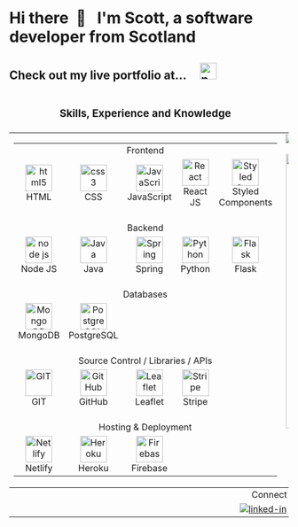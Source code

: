 <h1 align="left"> Hi there &nbsp;👋 &nbsp;  I'm Scott, a software developer from Scotland</h1>

## Check out my live portfolio at... &nbsp; &nbsp; [<img alt="portfolio" src="https://img.shields.io/badge/scottjohnston.dev-portfolio-orange?style=for-the-badge&logo=appveyor" height="30" />](https://scottjohnston.dev/)

<table>
    <thead>
        <tr>
            <td>
                <h3 align="center">Skills, Experience and Knowledge</h3>
            </td>
            <td>
                <h3 align="center">My GitHub Stats and Details</h3>
            </td>
        </tr>
    </thead>
    <tbody>
        <tr>
            <td valign="top">
                <table>
                    <tbody>
                        <tr>
                            <td colspan="5" align="center">Frontend</td>
                        </tr>
                        <tr>
                            <td align="center" width="96">
                                <img src="https://upload.wikimedia.org/wikipedia/commons/8/82/Devicon-html5-plain.svg"
                                    width="48" height="48" alt="html5" />
                                <br>HTML
                            </td>
                            <td align="center" width="96">
                                <img src="https://upload.wikimedia.org/wikipedia/commons/6/62/CSS3_logo.svg"
                                    width="48" height="48" alt="css3" />
                                <br>CSS
                            </td>
                            <td align="center" width="96">
                                <img src="https://upload.wikimedia.org/wikipedia/commons/9/99/Unofficial_JavaScript_logo_2.svg"
                                    width="48" height="48" alt="JavaScript" />
                                <br>JavaScript
                            </td>
                            <td align="center" width="96">
                                <img src="https://brandlogos.net/wp-content/uploads/2020/09/react-logo.png"
                                    width="48" height="48" alt="React" />
                                <br>React JS
                            </td>
                             <td align="center" width="96">
                                <img src="https://avatars.githubusercontent.com/u/20658825?s=200&v=4"
                                    width="48" height="48" alt="Styled Components" />
                                <br>Styled Components
                            </td>
                        </tr>
                        <tr>
                            <td colspan="5" align="center"><br>Backend</td>
                        </tr>
                        <tr>
                            <td align="center" width="96">
                                <img src="https://nodejs.org/static/images/logo-hexagon-card.png" width="48"
                                    height="48" alt="node js" />
                                <br>Node JS
                            </td>
                            <td align="center" width="96">
                                <img src="https://seeklogo.com/images/J/java-logo-7F8B35BAB3-seeklogo.com.png"
                                    width="48" height="48" alt="Java" />
                                <br>Java
                            </td>
                            <td align="center" width="96">
                                <img src="https://spring.io/images/projects/spring-edf462fec682b9d48cf628eaf9e19521.svg"
                                    width="48" height="48" alt="Spring" />
                                <br>Spring
                            </td>
                            <td align="center" width="96">
                                <img src="https://upload.wikimedia.org/wikipedia/commons/c/c3/Python-logo-notext.svg"
                                    width="48" height="48" alt="Python" />
                                <br>Python
                            </td>
                            <td align="center" width="96">
                                <img src="https://flask.palletsprojects.com/en/2.0.x/_static/flask-icon.png"
                                    width="48" height="48" alt="Flask" />
                                <br>Flask
                            </td>
                        </tr>
        </tr>
        <tr>
            <td colspan="5" align="center"><br>Databases</td>
        </tr>
        <tr>
            <td align="center" width="96">
                <img src="https://upload.wikimedia.org/wikipedia/commons/thumb/f/f9/Antu_mongodb.svg/512px-Antu_mongodb.svg.png"
                    width="48" height="48" alt="Mongo DB" />
                <br>MongoDB
            </td>
            <td align="center" width="96">
                <img src="https://upload.wikimedia.org/wikipedia/commons/2/29/Postgresql_elephant.svg" width="48"
                    height="48" alt="PostgreSQL" />
                <br>PostgreSQL
            </td>
            <td></td>
            <td></td>
            <td></td>
        </tr>
        <tr>
            <td colspan="5" align="center"><br>Source Control / Libraries / APIs</td>
        </tr>
        <tr>
            <td align="center" width="96">
                <img src="https://upload.wikimedia.org/wikipedia/commons/thumb/3/3f/Git_icon.svg/1200px-Git_icon.svg.png"
                    width="48" height="48" alt="GIT" />
                <br>GIT
            </td>
            <td align="center" width="96">
                <img src="https://upload.wikimedia.org/wikipedia/commons/9/91/Octicons-mark-github.svg" width="48"
                    height="48" alt="GitHub" />
                <br>GitHub
            </td>
            <td align="center" width="96">
                <img src="https://symbols-electrical.getvecta.com/stencil_87/13_leaflet-icon.1fe2a33223.svg"
                    width="48" height="48" alt="Leaflet" />
                <br>Leaflet
            </td>
            <td align="center" width="96">
                <img src="https://upload.wikimedia.org/wikipedia/commons/b/ba/Stripe_Logo%2C_revised_2016.svg"
                    width="48" height="48" alt="Stripe" />
                <br>Stripe
            </td>
            <td></td>
        <tr>
            <td colspan="5" align="center"><br>Hosting & Deployment</td>
        </tr>
        <tr>
            <td align="center" width="96">
                <img src="https://www.netlify.com/img/press/logos/logomark.png" width="48" height="48"
                    alt="Netlify" />
                <br>Netlify
            </td>
            <td align="center" width="96">
                <img src="https://uploads.sitepoint.com/wp-content/uploads/2016/04/1461122387heroku-logo.jpg"
                    width="48" height="48" alt="Heroku" />
                <br>Heroku
            </td>
            <td align="center" width="96">
                <img src="https://4.bp.blogspot.com/-rtNRVM3aIvI/XJX_U07Z-II/AAAAAAAAJXY/YpdOo490FTgdKOxM4qDG-2-EzcNFAWkKACK4BGAYYCw/s1600/logo%2Bfirebase%2Bicon.png"
                    width="48" height="48" alt="Firebase" />
                <br>Firebase
            </td>
            <td></td>
            <td></td>
        </tr>
    </tbody>
</table>
</td>
<td valign="top">
    <img
        src="https://github-readme-stats.vercel.app/api?username=sj47&show_icons=true&theme=react&count_private=true&include_all_commits=true">
    <br><br>
    <img src="https://github-readme-stats.vercel.app/api/top-langs/?username=sj47&theme=blue-green" width="495">
</td>
</tr>
</tbody>
<tfooter>
    <tr>
        <td colspan="2" align="center">
            Connect with me
        </td>
    </tr>
    <tr>
        <td colspan="2" align="center">
            <a href="https://www.linkedin.com/in/scott-johnston-it/">
            <img alt="linked-in" src="https://img.shields.io/badge/linkedin-%230077B5.svg?&style=for-the-badge&logo=linkedin&logoColor=white" /></a>
            &nbsp;&nbsp;&nbsp;
            <a href="https://twitter.com/scottJ_Dev/">
            <img alt="twitter" src="https://img.shields.io/badge/twitter-%231DA1F2.svg?&style=for-the-badge&logo=twitter&logoColor=white" /></a>
        </td>
    </tr>
</tfooter>
</table>

